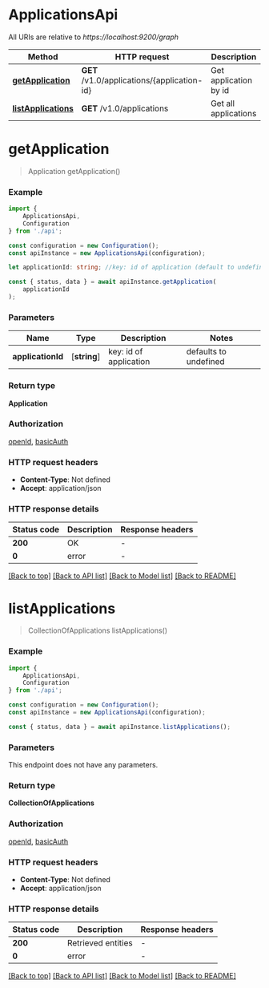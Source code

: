 # ApplicationsApi

All URIs are relative to *https://localhost:9200/graph*

|Method | HTTP request | Description|
|------------- | ------------- | -------------|
|[**getApplication**](#getapplication) | **GET** /v1.0/applications/{application-id} | Get application by id|
|[**listApplications**](#listapplications) | **GET** /v1.0/applications | Get all applications|

# **getApplication**
> Application getApplication()


### Example

```typescript
import {
    ApplicationsApi,
    Configuration
} from './api';

const configuration = new Configuration();
const apiInstance = new ApplicationsApi(configuration);

let applicationId: string; //key: id of application (default to undefined)

const { status, data } = await apiInstance.getApplication(
    applicationId
);
```

### Parameters

|Name | Type | Description  | Notes|
|------------- | ------------- | ------------- | -------------|
| **applicationId** | [**string**] | key: id of application | defaults to undefined|


### Return type

**Application**

### Authorization

[openId](../README.md#openId), [basicAuth](../README.md#basicAuth)

### HTTP request headers

 - **Content-Type**: Not defined
 - **Accept**: application/json


### HTTP response details
| Status code | Description | Response headers |
|-------------|-------------|------------------|
|**200** | OK |  -  |
|**0** | error |  -  |

[[Back to top]](#) [[Back to API list]](../README.md#documentation-for-api-endpoints) [[Back to Model list]](../README.md#documentation-for-models) [[Back to README]](../README.md)

# **listApplications**
> CollectionOfApplications listApplications()


### Example

```typescript
import {
    ApplicationsApi,
    Configuration
} from './api';

const configuration = new Configuration();
const apiInstance = new ApplicationsApi(configuration);

const { status, data } = await apiInstance.listApplications();
```

### Parameters
This endpoint does not have any parameters.


### Return type

**CollectionOfApplications**

### Authorization

[openId](../README.md#openId), [basicAuth](../README.md#basicAuth)

### HTTP request headers

 - **Content-Type**: Not defined
 - **Accept**: application/json


### HTTP response details
| Status code | Description | Response headers |
|-------------|-------------|------------------|
|**200** | Retrieved entities |  -  |
|**0** | error |  -  |

[[Back to top]](#) [[Back to API list]](../README.md#documentation-for-api-endpoints) [[Back to Model list]](../README.md#documentation-for-models) [[Back to README]](../README.md)

